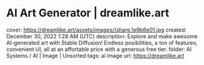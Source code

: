 # AI Art Generator | dreamlike.art

cover: https://dreamlike.art/assets/images//share.1e9b6e01.jpg
created: December 30, 2022 1:28 AM (UTC)
description: Explore and make awesome AI-generated art with Stable Diffusion! Endless posibilities, a ton of features, convenient UI, all at an affortable price with a generous free tier.
folder: AI Systems / AI | Image | Unsorted
tags: ai image
url: https://dreamlike.art